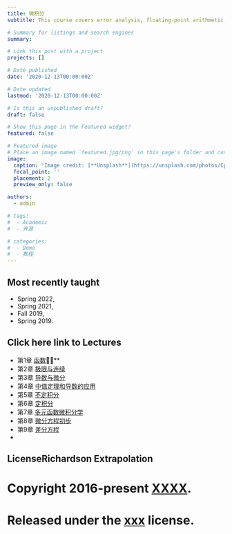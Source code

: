 ```yaml
---
title: 微积分
subtitle: This course covers error analysis, floating-point arithmetic, polynomial interpolation, and numerical differentiation and integration.

# Summary for listings and search engines
summary: 

# Link this post with a project
projects: []

# Date published
date: '2020-12-13T00:00:00Z'

# Date updated
lastmod: '2020-12-13T00:00:00Z'

# Is this an unpublished draft?
draft: false

# Show this page in the Featured widget?
featured: false

# Featured image
# Place an image named `featured.jpg/png` in this page's folder and customize its options here.
image:
  caption: 'Image credit: [**Unsplash**](https://unsplash.com/photos/CpkOjOcXdUY)'
  focal_point: ''
  placement: 2
  preview_only: false

authors:
  - admin

# tags:
#  - Academic
#  - 开源

# categories:
#  - Demo
#  - 教程
---
```


## Most recently taught
- Spring 2022,
- Spring 2021,
- Fall 2019,
- Spring 2019.

## Click here link to Lectures

- 第1章 [函数](uploads/ch1.pdf)🦄✨**
- 第2章 [极限与连续](uploads/ch2.pdf)
- 第3章 [导数与微分](uploads/ch3.pdf)
- 第4章 [中值定理和导数的应用](uploads/ch4.pdf)
- 第5章 [不定积分](uploads/ch5.pdf)
- 第6章 [定积分](uploads/ch6.pdf)
- 第7章 [多元函数微积分学](uploads/ch7.pdf)
- 第8章 [微分方程初步](uploads/ch8.pdf)
- 第9章 [差分方程](uploads/ch9.pdf)
- 
## LicenseRichardson Extrapolation

# Copyright 2016-present [XXXX](https://lxy.nau.edu.cn/_s26/2021/1029/c1039a87015/page.psp).

# Released under the [xxx](https://lxy.nau.edu.cn/_s26/2021/1029/c1039a87015/page.psp) license.
